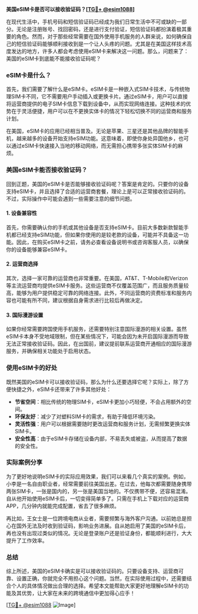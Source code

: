 **美国eSIM卡是否可以接收验证码？[[TG💪+ @esim1088](https://t.me/s/esim1088)]**

在现代生活中，手机号码和短信验证码已经成为我们日常生活中不可或缺的一部分。无论是注册账号、找回密码，还是进行支付验证，短信验证码都扮演着极其重要的角色。然而，对于那些经常需要在国外使用手机服务的人群来说，如何确保自己的短信验证码能够顺利接收到是一个让人头疼的问题。尤其是在美国这样技术高度发达的地方，许多人都会考虑使用eSIM卡来解决这一问题。那么，问题来了：美国的eSIM卡到底能不能接收验证码呢？

### eSIM卡是什么？

首先，我们需要了解什么是eSIM卡。eSIM卡是一种嵌入式SIM卡技术，与传统物理SIM卡不同，它不需要用户手动插入或更换卡片。通过eSIM卡，用户可以直接将运营商提供的电子SIM卡信息下载到设备中，从而实现网络连接。这种技术的优势在于灵活便捷，用户可以在不更换实体卡的情况下轻松切换不同的运营商和服务计划。

在美国，eSIM卡的应用已经相当普及。无论是苹果、三星还是其他品牌的智能手机，越来越多的设备开始支持eSIM功能。这意味着，即使你身处异国他乡，也可以通过eSIM卡快速接入当地的移动网络，而无需担心携带多张实体SIM卡的麻烦。

### 美国eSIM卡能否接收验证码？

回到正题，美国的eSIM卡是否能够接收验证码呢？答案是肯定的。只要你的设备支持eSIM卡，并且选择了合适的运营商套餐，理论上是可以正常接收验证码的。不过，实际操作中可能会遇到一些需要注意的细节问题。

#### 1. 设备兼容性

首先，你需要确认你的手机或其他设备是否支持eSIM卡。目前大多数新款智能手机都已经支持eSIM功能，但如果你使用的是较老款的设备，可能并不具备这一功能。因此，在购买eSIM卡之前，请务必查看设备说明书或咨询客服人员，以确保你的设备能够兼容eSIM卡。

#### 2. 运营商选择

其次，选择一家可靠的运营商也非常重要。在美国，AT&T、T-Mobile和Verizon等主流运营商均提供eSIM卡服务。这些运营商不仅覆盖范围广，而且服务质量较高，能够为用户提供稳定可靠的网络连接。此外，不同运营商的资费标准和服务内容也可能有所不同，建议根据自身需求进行比较后再做决定。

#### 3. 国际漫游设置

如果你经常需要跨国使用手机服务，还需要特别注意国际漫游的相关设置。虽然eSIM卡本身不受地域限制，但在某些情况下，可能会因为未开启国际漫游而导致无法正常接收验证码。因此，在出国前，建议提前联系运营商开通相应的国际漫游服务，并确保相关功能处于启用状态。

### 使用eSIM卡的好处

既然美国的eSIM卡可以接收验证码，那么为什么还要选择它呢？实际上，除了方便快捷之外，eSIM卡还带来了许多其他好处：

- **节省空间**：相比传统的物理SIM卡，eSIM卡更加小巧轻便，不会占用额外的空间。
- **环保友好**：减少了对塑料SIM卡的需求，有助于降低环境污染。
- **灵活性强**：用户可以根据需要随时更改运营商和服务计划，无需频繁更换实体SIM卡。
- **安全性高**：由于eSIM卡存储在设备内部，不易丢失或被盗，从而提高了数据的安全性。

### 实际案例分享

为了更好地说明eSIM卡的实际应用效果，我们可以来看几个真实的案例。例如，小李是一名自由职业者，经常需要前往美国出差。在过去，他每次都需要随身携带两张SIM卡，一张是国内的，另一张是美国当地的。不仅携带不便，还容易混淆。自从他开始使用eSIM卡后，一切变得简单多了。只需在手机上下载对应的运营商APP，几分钟内就能完成配置，省去了很多麻烦。

再比如，王女士是一位跨境电商从业者，需要频繁与海外客户沟通。以前她总是担心在国外无法及时收到验证码，影响业务进展。自从她启用了美国的eSIM卡后，再也没有出现过类似的情况。无论是登录账户还是验证身份，都能顺利进行，大大提升了工作效率。

### 总结

综上所述，美国的eSIM卡确实是可以接收验证码的。只要设备支持、运营商可靠、设置正确，你就完全不用担心这个问题。当然，在实际使用过程中，还需要结合个人的具体情况做出合理的选择。希望本文能帮助大家更好地理解eSIM卡的功能及其优势，让大家在未来的跨境通信中更加得心应手！

[[TG💪+ @esim1088](https://t.me/s/esim1088) ![Image](https://i.postimg.cc/4NQfJmqS/Snipaste-2025-05-13-00-14-12.png)]